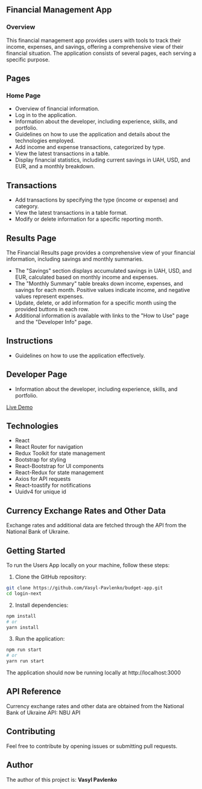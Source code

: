 ## Financial Management App

### Overview
This financial management app provides users with tools to track their income, expenses, and savings, offering a comprehensive view of their financial situation. The application consists of several pages, each serving a specific purpose.

## Pages
### Home Page
- Overview of financial information.
- Log in to the application.
- Information about the developer, including experience, skills, and portfolio.
- Guidelines on how to use the application and details about the technologies employed.
- Add income and expense transactions, categorized by type.
- View the latest transactions in a table.
- Display financial statistics, including current savings in UAH, USD, and EUR, and a monthly breakdown.

## Transactions
- Add transactions by specifying the type (income or expense) and category.
- View the latest transactions in a table format.
- Modify or delete information for a specific reporting month.

## Results Page
The Financial Results page provides a comprehensive view of your financial information, including savings and monthly summaries.

- The "Savings" section displays accumulated savings in UAH, USD, and EUR, calculated based on monthly income and expenses.
- The "Monthly Summary" table breaks down income, expenses, and savings for each month. Positive values indicate income, and negative values represent expenses.
- Update, delete, or add information for a specific month using the provided buttons in each row.
- Additional information is available with links to the "How to Use" page and the "Developer Info" page.


## Instructions
- Guidelines on how to use the application effectively.

## Developer Page
- Information about the developer, including experience, skills, and portfolio.

[Live Demo](https://budget-app-delta-six.vercel.app/) 

## Technologies
- React
- React Router for navigation
- Redux Toolkit for state management
- Bootstrap for styling
- React-Bootstrap for UI components
- React-Redux for state management
- Axios for API requests
- React-toastify for notifications
- Uuidv4 for unique id

## Currency Exchange Rates and Other Data
 Exchange rates and additional data are fetched through the API from the National Bank of Ukraine.

## Getting Started
To run the Users App locally on your machine, follow these steps:

1. Clone the GitHub repository:
 
```sh
git clone https://github.com/Vasyl-Pavlenko/budget-app.git
cd login-next
```

2. Install dependencies:
```sh
npm install
# or
yarn install
```
3. Run the application:
```sh
npm run start
# or
yarn run start
```
The application should now be running locally at http://localhost:3000

## API Reference
Currency exchange rates and other data are obtained from the National Bank of Ukraine API: NBU API

## Contributing
Feel free to contribute by opening issues or submitting pull requests.
## Author
The author of this project is:  **Vasyl Pavlenko**
